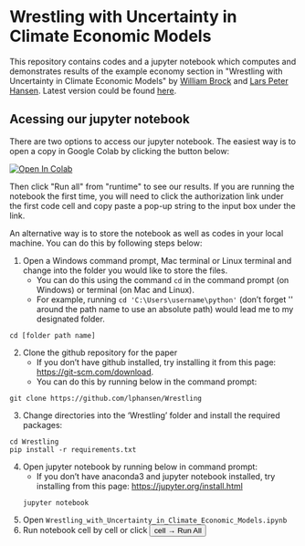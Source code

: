 # Wrestling with Uncertainty in Climate Economic Models
This repository contains codes and a jupyter notebook which computes and demonstrates results of the example economy section in "Wrestling with Uncertainty in Climate Economic Models" by [William Brock][id1] and [Lars Peter Hansen][id2]. Latest version could be found [here][id4].

[id1]: https://economics.missouri.edu/people/brock
[id2]: https://larspeterhansen.org/
[id4]: https://larspeterhansen.org/research/papers/

## Acessing our jupyter notebook
There are two options to access our jupyter notebook. The easiest way is to open a copy in Google Colab by clicking the button below:

[![Open In Colab](https://colab.research.google.com/assets/colab-badge.svg)](https://colab.research.google.com/github/lphansen/Beliefs/blob/master/Belief_Notebook.ipynb)

Then click "Run all" from "runtime" to see our results. If you are running the notebook the first time, you will need to click the authorization link under the first code cell and copy paste a pop-up string to the input box under the link.

An alternative way is to store the notebook as well as codes in your local machine. You can do this by following steps below:
1.	Open a Windows command prompt, Mac terminal or Linux terminal and change into the folder you would like to store the files.
    - You can do this using the command ``cd`` in the command prompt (on Windows) or terminal (on Mac and Linux).
    - For example, running ```cd 'C:\Users\username\python'``` (don’t forget '' around the path name to use an absolute path) would lead me to my designated folder.
```
cd [folder path name]
```
2.	Clone the github repository for the paper
    - If you don’t have github installed, try installing it from this page: https://git-scm.com/download.
    - You can do this by running below in the command prompt:
```
git clone https://github.com/lphansen/Wrestling
```
3.	Change directories into the ‘Wrestling’ folder and install the required packages:
```
cd Wrestling
pip install -r requirements.txt
```
4.  Open jupyter notebook by running below in command prompt:
    - If you don’t have anaconda3 and jupyter notebook installed, try installing from this page: https://jupyter.org/install.html
    ```
    jupyter notebook
    ```
5.  Open ```Wrestling_with_Uncertainty_in_Climate_Economic_Models.ipynb```
6.  Run notebook cell by cell or click <button type = "button" name = "buttton" class="btn">cell $\to$ Run All</button>
